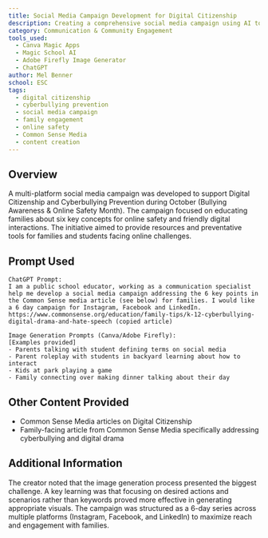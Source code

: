 ```yaml
---
title: Social Media Campaign Development for Digital Citizenship
description: Creating a comprehensive social media campaign using AI tools to promote digital citizenship and cyberbullying prevention for families
category: Communication & Community Engagement
tools_used:
  - Canva Magic Apps
  - Magic School AI
  - Adobe Firefly Image Generator
  - ChatGPT
author: Mel Benner
school: ESC
tags:
  - digital citizenship
  - cyberbullying prevention
  - social media campaign
  - family engagement
  - online safety
  - Common Sense Media
  - content creation
---
```


## Overview

A multi-platform social media campaign was developed to support Digital Citizenship and Cyberbullying Prevention during October (Bullying Awareness & Online Safety Month). The campaign focused on educating families about six key concepts for online safety and friendly digital interactions. The initiative aimed to provide resources and preventative tools for families and students facing online challenges.

## Prompt Used

```prompt
ChatGPT Prompt:
I am a public school educator, working as a communication specialist help me develop a social media campaign addressing the 6 key points in the Common Sense media article (see below) for families. I would like a 6 day campaign for Instagram, Facebook and LinkedIn. https://www.commonsense.org/education/family-tips/k-12-cyberbullying-digital-drama-and-hate-speech (copied article)

Image Generation Prompts (Canva/Adobe Firefly):
[Examples provided]
- Parents talking with student defining terms on social media
- Parent roleplay with students in backyard learning about how to interact
- Kids at park playing a game
- Family connecting over making dinner talking about their day
```

## Other Content Provided

- Common Sense Media articles on Digital Citizenship
- Family-facing article from Common Sense Media specifically addressing cyberbullying and digital drama

## Additional Information

The creator noted that the image generation process presented the biggest challenge. A key learning was that focusing on desired actions and scenarios rather than keywords proved more effective in generating appropriate visuals. The campaign was structured as a 6-day series across multiple platforms (Instagram, Facebook, and LinkedIn) to maximize reach and engagement with families.
